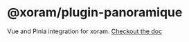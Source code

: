 # @xoram/plugin-panoramique

Vue and Pinia integration for xoram. [Checkout the doc](
https://xoram.dev/plugins/panoramique/)